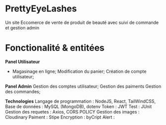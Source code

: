 # PrettyEyeLashes
Un site Eccomerce de vente de produit de beauté avec suivi de commande et gestion admin

# Fonctionalité & entitées
**Panel Utilisateur**
* Magasinage en ligne;
Modification du panier;
Création de compte utilisateur;

**Panel Admin**
Gestion des comptes utilisateur;
Gestion des paiments 
Gestion des commandes;


**Technologies**
Langage de programmation : NodeJS, React, TailWindCSS, 
Base de données : MySQL (MongoDB), dotenv
Token : JWT
Test : JUnit
Gestion des requetes : Axios, CORS POLICY
Gestion des images : Cloudinary 
Paiment : Stipe
Encryption : byCript
Alert : 
